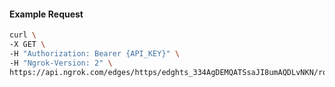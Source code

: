 <!-- Code generated for API Clients. DO NOT EDIT. -->

#### Example Request

```bash
curl \
-X GET \
-H "Authorization: Bearer {API_KEY}" \
-H "Ngrok-Version: 2" \
https://api.ngrok.com/edges/https/edghts_334AgDEMQATSsaJI8umAQDLvNKN/routes/edghtsrt_334AgAXx9QvbRKRNtRiT9MaTfPO/request_headers
```
